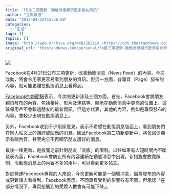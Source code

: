 ```yaml
---
title: "FB推三項更新　動態消息顯示更多朋友資訊"
author: "立場報道"
date: "2015-04-22T15:36:00"
categories:
  - "生活"
tags: []
topics: []
image: "http://web.archive.org/web/2021im_/https://cdn.thestandnews.com/media/photos/cache/20150422-11_eAOdw_1200x0.png"
original_url: "thestandnews.com/personal/fb推三項更新-動態消息顯示更多朋友資訊"
---
```

![](http://web.archive.org/web/2021im_/https://cdn.thestandnews.com/media/photos/cache/20150422-11_eAOdw_1200x0.png)

Facebook在4月21日公布三項更新，改善動態消息（News Feed）的內容。今次改動，將會令用家更容易看到朋友的資訊。但另一方面，各專頁（Page）發布的內容，就可能更難在動態消息上看得到。

[Facebook的新聞稿](http://web.archive.org/web/20210628175747/http://newsroom.fb.com/news/2015/04/news-feed-fyi-balancing-content-from-friends-and-pages/)表示，今次的更新涉及三個方面。首先，Facebook會將朋友親自發布的內容，包括相片、影片及連結等，顯示在動態消息中更高的位置上。這確保用戶不會錯過朋友的最新資訊。但這亦代表，其他的內容，例如是專頁發布的內容，會較少出現在動態消息上。

另外，Facebook收到不少用家意見，表示不希望在動態消息版面上，看到朋友們在別人帖文上的讚好或回應的消息。因此Facebook第二項新更新中，將會減少顯示有關內容，甚至完全不再顯示朋友讚好的消息。

最後一條更新，是放寬之前針對朋友「洗版」的限制。以往如果有人短時間內不斷發表內容，Facebook會防止所有內容連續在動態消息中出現。新措施會放寬限制，令動態消息上的內容不多的用戶，可以看到更多帖文。

對於營運Facebook專頁的人來說，今次更新可能是一個壞消息，因為發布的內容或更難讓人看得到。Facebook表示，不同專頁受到的影響各有不同，但承認「在部分情況下，專頁接觸到的受眾人數會有可能下降」。